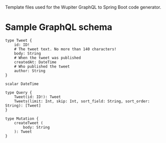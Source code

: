 Template files used for the Wupiter GraphQL to Spring Boot code generator.

# Sample GraphQL schema
```
type Tweet {
    id: ID!
    # The tweet text. No more than 140 characters!
    body: String
    # When the tweet was published
    createdAt: DateTime
    # Who published the tweet
    author: String
}

scalar DateTime

type Query {
    Tweet(id: ID!): Tweet
    Tweets(limit: Int, skip: Int, sort_field: String, sort_order: String): [Tweet]
}

type Mutation {
    createTweet (
        body: String
    ): Tweet
}
```